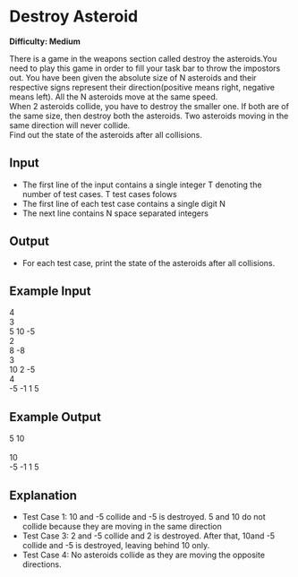 # Destroy Asteroid

**Difficulty: Medium**

There is a game in the weapons section called destroy the asteroids.You need to play this game in order to fill your task bar to throw the impostors out. You have been given the absolute size of N asteroids and their respective signs represent their direction(positive means right, negative means left). All the N asteroids move at the same speed. <br/>
When 2 asteroids collide, you have to destroy the smaller one. If both are of the same size, then destroy both the asteroids. Two asteroids moving in the same direction will never collide. <br/>
Find out the state of the asteroids after all collisions.

## Input

- The first line of the input contains a single integer T denoting the number of test cases. T test cases folows
- The first line of each test case contains a single digit N
- The next line contains N space separated integers

## Output

- For each test case, print the state of the asteroids after all collisions.

## Example Input

4 <br/>
3 <br/>
5 10 -5 <br/>
2 <br/>
8 -8 <br/>
3 <br/>
10 2 -5 <br/>
4 <br/>
-5 -1 1 5

## Example Output

5 10 <br/>
<br/>
10 <br/>
-5 -1 1 5

## Explanation

- Test Case 1: 10 and -5 collide and -5 is destroyed. 5 and 10 do not collide because they are moving in the same direction
- Test Case 3: 2 and -5 collide and 2 is destroyed. After that, 10and -5 collide and -5 is destroyed, leaving behind 10 only.
- Test Case 4: No asteroids collide as they are moving the opposite directions.
